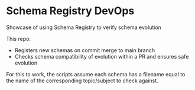 # Schema Registry DevOps
Showcase of using Schema Registry to verify schema evolution

This repo:
- Registers new schemas on commit merge to main branch
- Checks schema compatibility of evolution within a PR and ensures safe evolution

For this to work, the scripts assume each schema has a filename equal to the name of the corresponding topic/subject to check against.
